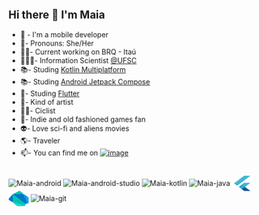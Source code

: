 ## Hi there 👋 I'm Maia   

* 📱 - I'm a mobile developer  
* 🌈- Pronouns: She/Her 
* 👩‍💻- Current working on BRQ - Itaú  
* 👩🏻‍🎓- Information Scientist [@UFSC](http://ufsc.br/)
* 📚- Studing [Kotlin Multiplatform](https://kotlinlang.org/docs/multiplatform.html)
* 📚- Studing [Android Jetpack Compose](https://developer.android.com/jetpack/compose)
* 💖- Studing [Flutter](https://flutter.dev/)
* 🎨- Kind of artist  
* 🚴‍♀️- Ciclist 
* 👾- Indie and old fashioned games fan 
* 👽- Love sci-fi and aliens movies 
* 🌎- Traveler
* 📫- You can find me on  [![image](https://user-images.githubusercontent.com/38637390/170611187-d0f41af2-7357-477f-848a-d28bf42b7aa6.png)](https://www.linkedin.com/in/maia-de-oliveira-238322122/) 






<div style="display: inline_block"><br>
 <img align="center" alt="Maia-android" height="30" width="40" src="https://cdn.jsdelivr.net/gh/devicons/devicon/icons/android/android-plain.svg" />
 <img align="center" alt="Maia-android-studio" height="30" width="40" src="https://cdn.jsdelivr.net/gh/devicons/devicon/icons/androidstudio/androidstudio-plain.svg" />
 <img align="center" alt="Maia-kotlin" height="30" width="40" src="https://cdn.jsdelivr.net/gh/devicons/devicon/icons/kotlin/kotlin-original.svg" />
 <img align="center" alt="Maia-java" height="30" width="40" src="https://cdn.jsdelivr.net/gh/devicons/devicon/icons/java/java-original.svg" />

 <img align="center" alt="Maia-flutter" height="30" width="40" src="https://raw.githubusercontent.com/devicons/devicon/master/icons/flutter/flutter-original.svg">
  
 <img align="center" alt="Maia-dart" height="30" width="40" src="https://raw.githubusercontent.com/devicons/devicon/1119b9f84c0290e0f0b38982099a2bd027a48bf1/icons/dart/dart-original.svg">
  
 <img align="center" alt="Maia-git" height="30" width="40" src="https://cdn.jsdelivr.net/gh/devicons/devicon/icons/git/git-plain.svg" />
</div>
  
  ##
